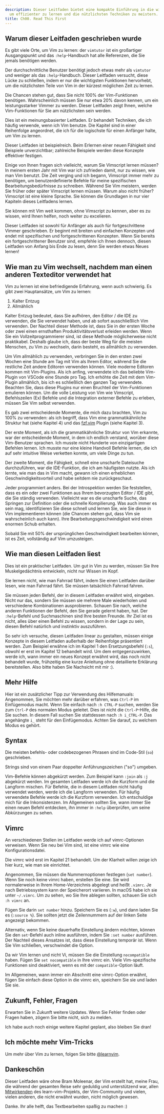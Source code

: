 ```yaml
---
description: Dieser Leitfaden bietet eine kompakte Einführung in die wichtigsten Vim-Funktionen,
  um effizienter zu lernen und die nützlichsten Techniken zu meistern.
title: Ch00. Read This First
---
```


## Warum dieser Leitfaden geschrieben wurde

Es gibt viele Orte, um Vim zu lernen: der `vimtutor` ist ein großartiger Ausgangspunkt und das `:help`-Handbuch hat alle Referenzen, die Sie jemals benötigen werden.

Der durchschnittliche Benutzer benötigt jedoch etwas mehr als `vimtutor` und weniger als das `:help`-Handbuch. Dieser Leitfaden versucht, diese Lücke zu schließen, indem er nur die wichtigsten Funktionen hervorhebt, um die nützlichsten Teile von Vim in der kürzest möglichen Zeit zu lernen.

Die Chancen stehen gut, dass Sie nicht 100% der Vim-Funktionen benötigen. Wahrscheinlich müssen Sie nur etwa 20% davon kennen, um ein leistungsstarker Vimmer zu werden. Dieser Leitfaden zeigt Ihnen, welche Vim-Funktionen für Sie am nützlichsten sein werden.

Dies ist ein meinungsbasierter Leitfaden. Er behandelt Techniken, die ich häufig verwende, wenn ich Vim benutze. Die Kapitel sind in einer Reihenfolge angeordnet, die ich für die logischste für einen Anfänger halte, um Vim zu lernen.

Dieser Leitfaden ist beispielreich. Beim Erlernen einer neuen Fähigkeit sind Beispiele unverzichtbar; zahlreiche Beispiele werden diese Konzepte effektiver festigen.

Einige von Ihnen fragen sich vielleicht, warum Sie Vimscript lernen müssen? In meinem ersten Jahr mit Vim war ich zufrieden damit, nur zu wissen, wie man Vim benutzt. Die Zeit verging und ich begann, Vimscript immer mehr zu benötigen, um benutzerdefinierte Befehle für meine spezifischen Bearbeitungsbedürfnisse zu schreiben. Während Sie Vim meistern, werden Sie früher oder später Vimscript lernen müssen. Warum also nicht früher? Vimscript ist eine kleine Sprache. Sie können die Grundlagen in nur vier Kapiteln dieses Leitfadens lernen.

Sie können mit Vim weit kommen, ohne Vimscript zu kennen, aber es zu wissen, wird Ihnen helfen, noch weiter zu excelieren.

Dieser Leitfaden ist sowohl für Anfänger als auch für fortgeschrittene Vimmer geschrieben. Er beginnt mit breiten und einfachen Konzepten und endet mit spezifischen und fortgeschrittenen Konzepten. Wenn Sie bereits ein fortgeschrittener Benutzer sind, empfehle ich Ihnen dennoch, diesen Leitfaden von Anfang bis Ende zu lesen, denn Sie werden etwas Neues lernen!

## Wie man zu Vim wechselt, nachdem man einen anderen Texteditor verwendet hat

Vim zu lernen ist eine befriedigende Erfahrung, wenn auch schwierig. Es gibt zwei Hauptansätze, um Vim zu lernen:

1. Kalter Entzug
2. Allmählich

Kalter Entzug bedeutet, dass Sie aufhören, den Editor / die IDE zu verwenden, die Sie verwendet haben, und ab sofort ausschließlich Vim verwenden. Der Nachteil dieser Methode ist, dass Sie in der ersten Woche oder zwei einen ernsthaften Produktivitätsverlust erleiden werden. Wenn Sie ein Vollzeitprogrammierer sind, ist diese Methode möglicherweise nicht praktikabel. Deshalb glaube ich, dass der beste Weg für die meisten Menschen, zu Vim zu wechseln, darin besteht, es allmählich zu verwenden.

Um Vim allmählich zu verwenden, verbringen Sie in den ersten zwei Wochen eine Stunde am Tag mit Vim als Ihrem Editor, während Sie die restliche Zeit andere Editoren verwenden können. Viele moderne Editoren kommen mit Vim-Plugins. Als ich anfing, verwendete ich das beliebte Vim-Plugin von VSCode eine Stunde pro Tag. Ich erhöhte die Zeit mit dem Vim-Plugin allmählich, bis ich es schließlich den ganzen Tag verwendete. Beachten Sie, dass diese Plugins nur einen Bruchteil der Vim-Funktionen emulieren können. Um die volle Leistung von Vim wie Vimscript, Befehlszeilen (Ex) Befehle und die Integration externer Befehle zu erleben, müssen Sie Vim selbst verwenden.

Es gab zwei entscheidende Momente, die mich dazu brachten, Vim zu 100% zu verwenden: als ich begriff, dass Vim eine grammatikähnliche Struktur hat (siehe Kapitel 4) und das [fzf.vim](https://github.com/junegunn/fzf.vim) Plugin (siehe Kapitel 3).

Der erste Moment, als ich die grammatikähnliche Struktur von Vim erkannte, war der entscheidende Moment, in dem ich endlich verstand, worüber diese Vim-Benutzer sprachen. Ich musste nicht Hunderte von einzigartigen Befehlen lernen. Ich musste nur eine kleine Handvoll Befehle lernen, die ich auf sehr intuitive Weise verketten konnte, um viele Dinge zu tun.

Der zweite Moment, die Fähigkeit, schnell eine unscharfe Dateisuche durchzuführen, war die IDE-Funktion, die ich am häufigsten nutzte. Als ich lernte, wie man das in Vim macht, gewann ich einen erheblichen Geschwindigkeitsvorteil und habe seitdem nie zurückgeschaut.

Jeder programmiert anders. Bei der Introspektion werden Sie feststellen, dass es ein oder zwei Funktionen aus Ihrem bevorzugten Editor / IDE gibt, die Sie ständig verwenden. Vielleicht war es die unscharfe Suche, das Springen zur Definition oder die schnelle Kompilierung. Was auch immer es sein mag, identifizieren Sie diese schnell und lernen Sie, wie Sie diese in Vim implementieren können (die Chancen stehen gut, dass Vim sie wahrscheinlich auch kann). Ihre Bearbeitungsgeschwindigkeit wird einen enormen Schub erhalten.

Sobald Sie mit 50% der ursprünglichen Geschwindigkeit bearbeiten können, ist es Zeit, vollständig auf Vim umzusteigen.

## Wie man diesen Leitfaden liest

Dies ist ein praktischer Leitfaden. Um gut in Vim zu werden, müssen Sie Ihre Muskelgedächtnis entwickeln, nicht nur Wissen im Kopf.

Sie lernen nicht, wie man Fahrrad fährt, indem Sie einen Leitfaden darüber lesen, wie man Fahrrad fährt. Sie müssen tatsächlich Fahrrad fahren.

Sie müssen jeden Befehl, der in diesem Leitfaden erwähnt wird, eingeben. Nicht nur das, sondern Sie müssen sie mehrere Male wiederholen und verschiedene Kombinationen ausprobieren. Schauen Sie nach, welche anderen Funktionen der Befehl, den Sie gerade gelernt haben, hat. Der `:help`-Befehl und Suchmaschinen sind Ihre besten Freunde. Ihr Ziel ist es nicht, alles über einen Befehl zu wissen, sondern in der Lage zu sein, diesen Befehl natürlich und instinktiv auszuführen.

So sehr ich versuche, diesen Leitfaden linear zu gestalten, müssen einige Konzepte in diesem Leitfaden außerhalb der Reihenfolge präsentiert werden. Zum Beispiel erwähne ich im Kapitel 1 den Ersetzungsbefehl (`:s`), obwohl er erst im Kapitel 12 behandelt wird. Um dem entgegenzuwirken, werde ich, wann immer ein neues Konzept erwähnt wird, das noch nicht behandelt wurde, frühzeitig eine kurze Anleitung ohne detaillierte Erklärung bereitstellen. Also bitte haben Sie Nachsicht mit mir :).

## Mehr Hilfe

Hier ist ein zusätzlicher Tipp zur Verwendung des Hilfemanuals: Angenommen, Sie möchten mehr darüber erfahren, was `Ctrl-P` im Einfügemodus macht. Wenn Sie einfach nach `:h CTRL-P` suchen, werden Sie zum `Ctrl-P` des normalen Modus geleitet. Dies ist nicht die `Ctrl-P`-Hilfe, die Sie suchen. In diesem Fall suchen Sie stattdessen nach `:h i_CTRL-P`. Das angehängte `i_` steht für den Einfügemodus. Achten Sie darauf, zu welchem Modus es gehört.

## Syntax

Die meisten befehls- oder codebezogenen Phrasen sind im Code-Stil (`so`) geschrieben.

Strings sind von einem Paar doppelter Anführungszeichen ("so") umgeben.

Vim-Befehle können abgekürzt werden. Zum Beispiel kann `:join` als `:j` abgekürzt werden. Im gesamten Leitfaden werde ich die Kurzform und die Langform mischen. Für Befehle, die in diesem Leitfaden nicht häufig verwendet werden, werde ich die Langform verwenden. Für häufig verwendete Befehle werde ich die Kurzform verwenden. Ich entschuldige mich für die Inkonsistenzen. Im Allgemeinen sollten Sie, wann immer Sie einen neuen Befehl entdecken, ihn immer in `:help` überprüfen, um seine Abkürzungen zu sehen.

## Vimrc

An verschiedenen Stellen im Leitfaden werde ich auf vimrc-Optionen verweisen. Wenn Sie neu bei Vim sind, ist eine vimrc wie eine Konfigurationsdatei.

Die vimrc wird erst im Kapitel 21 behandelt. Um der Klarheit willen zeige ich hier kurz, wie man sie einrichtet.

Angenommen, Sie müssen die Nummernoptionen festlegen (`set number`). Wenn Sie noch keine vimrc haben, erstellen Sie eine. Sie wird normalerweise in Ihrem Home-Verzeichnis abgelegt und heißt `.vimrc`. Je nach Betriebssystem kann der Speicherort variieren. In macOS habe ich sie unter `~/.vimrc`. Um zu sehen, wo Sie Ihre ablegen sollten, schauen Sie sich `:h vimrc` an.

Fügen Sie darin `set number` hinzu. Speichern Sie es (`:w`), und dann laden Sie es (`:source %`). Sie sollten jetzt die Zeilennummern auf der linken Seite angezeigt bekommen.

Alternativ, wenn Sie keine dauerhafte Einstellung ändern möchten, können Sie den `set`-Befehl auch inline ausführen, indem Sie `:set number` ausführen. Der Nachteil dieses Ansatzes ist, dass diese Einstellung temporär ist. Wenn Sie Vim schließen, verschwindet die Option.

Da wir Vim lernen und nicht Vi, müssen Sie die Einstellung `nocompatible` haben. Fügen Sie `set nocompatible` in Ihre vimrc ein. Viele Vim-spezifische Funktionen sind deaktiviert, wenn es mit der `compatible`-Option läuft.

Im Allgemeinen, wann immer ein Abschnitt eine vimrc-Option erwähnt, fügen Sie einfach diese Option in die vimrc ein, speichern Sie sie und laden Sie sie.

## Zukunft, Fehler, Fragen

Erwarten Sie in Zukunft weitere Updates. Wenn Sie Fehler finden oder Fragen haben, zögern Sie bitte nicht, sich zu melden.

Ich habe auch noch einige weitere Kapitel geplant, also bleiben Sie dran!

## Ich möchte mehr Vim-Tricks

Um mehr über Vim zu lernen, folgen Sie bitte [@learnvim](https://twitter.com/learnvim).

## Dankeschön

Dieser Leitfaden wäre ohne Bram Moleenar, der Vim erstellt hat, meine Frau, die während der gesamten Reise sehr geduldig und unterstützend war, allen [Mitwirkenden](https://github.com/iggredible/Learn-Vim/graphs/contributors) des learn-vim-Projekts, der Vim-Community und vielen, vielen anderen, die nicht erwähnt wurden, nicht möglich gewesen.

Danke. Ihr alle helft, das Textbearbeiten spaßig zu machen :)